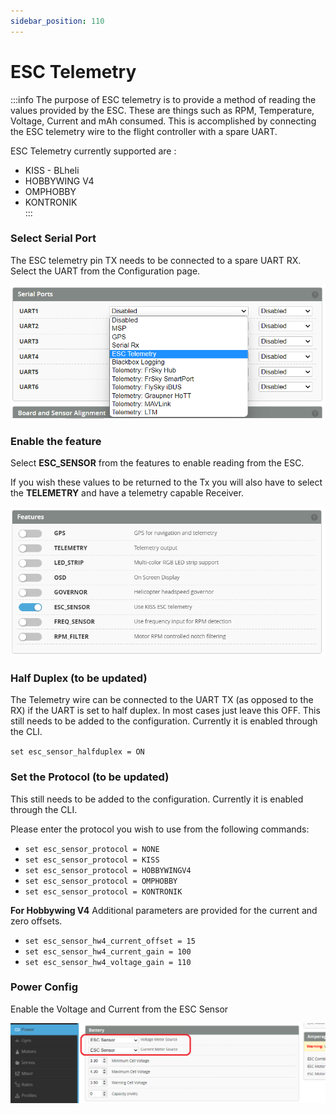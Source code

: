```yaml
---
sidebar_position: 110
---
```


# ESC Telemetry

:::info
The purpose of ESC telemetry is to provide a method of reading the values provided by the ESC. These are things such as RPM, Temperature, Voltage, Current and mAh consumed. This is accomplished by connecting the ESC telemetry wire to the flight controller with a spare UART. 

ESC Telemetry currently supported are :  
* KISS - BLheli  
* HOBBYWING V4  
* OMPHOBBY  
* KONTRONIK  
:::

### Select Serial Port
The ESC telemetry pin TX needs to be connected to a spare UART RX. Select the UART from the Configuration page. 

![ESC Telemetry](./img/esc-telem-1.png)

### Enable the feature
Select **ESC_SENSOR** from the features to enable reading from the ESC.

If you wish these values to be returned to the Tx you will also have to select the **TELEMETRY** and have a telemetry capable Receiver.  

![ESC Telemetry](./img/esc-telem-2.png)

### Half Duplex (to be updated)
The Telemetry wire can be connected to the UART TX (as opposed to the RX) if the UART is set to half duplex. In most cases just leave this OFF. This still needs to be added to the configuration. Currently it is enabled through the CLI.

`set esc_sensor_halfduplex = ON` 

### Set the Protocol (to be updated)
This still needs to be added to the configuration. Currently it is enabled through the CLI.

Please enter the protocol you wish to use from the following commands:  
* `set esc_sensor_protocol = NONE`  
* `set esc_sensor_protocol = KISS`  
* `set esc_sensor_protocol = HOBBYWINGV4`  
* `set esc_sensor_protocol = OMPHOBBY`  
* `set esc_sensor_protocol = KONTRONIK`  

**For Hobbywing V4**
Additional parameters are provided for the current and zero offsets.

* `set esc_sensor_hw4_current_offset = 15`  
* `set esc_sensor_hw4_current_gain = 100`  
* `set esc_sensor_hw4_voltage_gain = 110`  

### Power Config
Enable the Voltage and Current from the ESC Sensor

![ESC Telemetry](./img/esc-telem-3.png)


